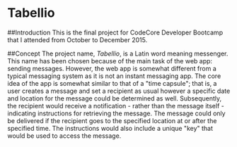 # Tabellio

##Introduction
This is the final project for CodeCore Developer Bootcamp that I attended from October to December 2015. 

##Concept
The project name, _Tabellio_, is a Latin word meaning messenger. This name has been chosen because of the main task of the web app: sending messages. However, the web app is somewhat different from a typical messaging system as it is not an instant messaging app. The core idea of the app is somewhat similar to that of a "time capsule"; that is, a user creates a message and set a recipient as usual however a specific date and location for the message could be determined as well. Subsequently, the recipient would receive a notification - rather than the message itself - indicating instructions for retrieving the message. The message could only be delivered if the recipient goes to the specified location at or after the specified time. The instructions would also include a unique "key" that would be used to access the message.
